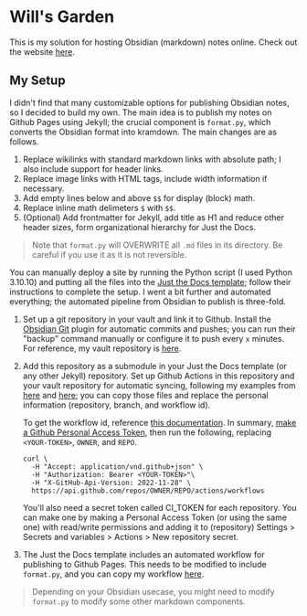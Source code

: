 # Will's Garden

This is my solution for hosting Obsidian (markdown) notes online. Check out the website [here](https://willjhliang.github.io/public-garden/).

## My Setup

I didn't find that many customizable options for publishing Obsidian notes, so I decided to build my own. The main idea is to publish my notes on Github Pages using Jekyll; the crucial component is `format.py`, which converts the Obsidian format into kramdown. The main changes are as follows.
1. Replace wikilinks with standard markdown links with absolute path; I also include support for header links.
2. Replace image links with HTML tags, include width information if necessary.
3. Add empty lines below and above `$$` for display (block) math.
4. Replace inline math delimeters `$` with `$$`.
5. (Optional) Add frontmatter for Jekyll, add title as H1 and reduce other header sizes, form organizational hierarchy for Just the Docs.

> Note that `format.py` will OVERWRITE all `.md` files in its directory. Be careful if you use it as it is not reversible.

You can manually deploy a site by running the Python script (I used Python 3.10.10) and putting all the files into the [Just the Docs template](https://github.com/just-the-docs/just-the-docs-template); follow their instructions to complete the setup. I went a bit further and automated everything; the automated pipeline from Obsidian to publish is three-fold.
1. Set up a git repository in your vault and link it to Github. Install the [Obsidian Git](https://github.com/denolehov/obsidian-git) plugin for automatic commits and pushes; you can run their "backup" command manually or configure it to push every `x` minutes. For reference, my vault repository is [here](https://github.com/willjhliang/notes).
2. Add this repository as a submodule in your Just the Docs template (or any other Jekyll) repository. Set up Github Actions in this repository and your vault repository for automatic syncing, following my examples from [here](https://github.com/willjhliang/public-garden/blob/main/.github/workflows/sync.yml) and [here](https://github.com/willjhliang/notes/blob/master/.github/workflows/sync.yml); you can copy those files and replace the personal information (repository, branch, and workflow id).

    To get the workflow id, reference [this documentation](https://docs.github.com/en/rest/actions/workflows?apiVersion=2022-11-28). In summary, [make a Github Personal Access Token](https://docs.github.com/en/authentication/keeping-your-account-and-data-secure/creating-a-personal-access-token), then run the following, replacing `<YOUR-TOKEN>`, `OWNER`, and `REPO`.
    ```
    curl \
      -H "Accept: application/vnd.github+json" \
      -H "Authorization: Bearer <YOUR-TOKEN>"\
      -H "X-GitHub-Api-Version: 2022-11-28" \
      https://api.github.com/repos/OWNER/REPO/actions/workflows
    ```
    You'll also need a secret token called CI_TOKEN for each repository. You can make one by making a Personal Access Token (or using the same one) with read/write permissions and adding it to (repository) Settings > Secrets and variables > Actions > New repository secret.

3. The Just the Docs template includes an automated workflow for publishing to Github Pages. This needs to be modified to include `format.py`, and you can copy my workflow [here](https://github.com/willjhliang/public-garden/blob/main/.github/workflows/pages.yml).

> Depending on your Obsidian usecase, you might need to modify `format.py` to modify some other markdown components.
